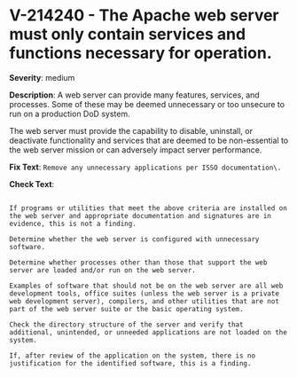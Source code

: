 # V-214240 - The Apache web server must only contain services and functions necessary for operation.

**Severity**: medium

**Description**:
A web server can provide many features, services, and processes. Some of these may be deemed unnecessary or too unsecure to run on a production DoD system.

The web server must provide the capability to disable, uninstall, or deactivate functionality and services that are deemed to be non-essential to the web server mission or can adversely impact server performance.

**Fix Text**:
```Remove any unnecessary applications per ISSO documentation\.  ```

**Check Text**:
```If the site requires the use of a particular piece of software, verify that the Information System Security Officer (ISSO) maintains documentation identifying this software as necessary for operations. The software must be operated at the vendor’s current patch level and must be a supported vendor release.

If programs or utilities that meet the above criteria are installed on the web server and appropriate documentation and signatures are in evidence, this is not a finding.

Determine whether the web server is configured with unnecessary software.

Determine whether processes other than those that support the web server are loaded and/or run on the web server.

Examples of software that should not be on the web server are all web development tools, office suites (unless the web server is a private web development server), compilers, and other utilities that are not part of the web server suite or the basic operating system.

Check the directory structure of the server and verify that additional, unintended, or unneeded applications are not loaded on the system.

If, after review of the application on the system, there is no justification for the identified software, this is a finding. 
```
